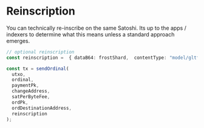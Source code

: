 # Reinscription

You can technically re-inscribe on the same Satoshi. Its up to the apps / indexers to determine what this means unless a standard approach emerges.

```ts
// optional reinscription
const reinscription =  { dataB64: frostShard,  contentType: "model/gltf-binary" }

const tx = sendOrdinal(
  utxo,
  ordinal,
  paymentPk,
  changeAddress,
  satPerByteFee,
  ordPk,
  ordDestinationAddress,
  reinscription
);
```
